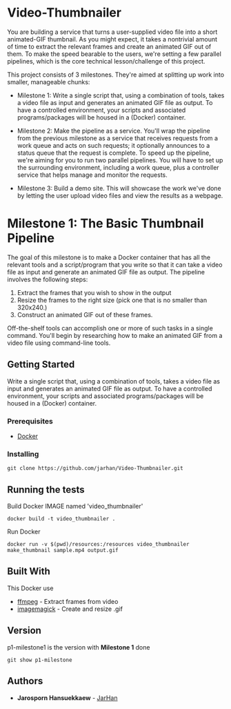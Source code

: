 # Video-Thumbnailer
You are building a service that turns a user-supplied video file into a short animated-GIF thumbnail. As you might expect, it takes a nontrivial amount of time to extract the relevant frames and create an animated GIF out of them. To make the speed bearable to the users, we're setting a few parallel pipelines, which is the core technical lesson/challenge of this project.

This project consists of 3 milestones. They're aimed at splitting up work into smaller, manageable chunks:

* Milestone 1: Write a single script that, using a combination of tools, takes a video file as input and generates an animated GIF file as output. To have a controlled environment, your scripts and associated programs/packages will be housed in a (Docker) container.

* Milestone 2: Make the pipeline as a service. You'll wrap the pipeline from the previous milestone as a service that receives requests from a work queue and acts on such requests; it optionally announces to a status queue that the request is complete. To speed up the pipeline, we're aiming for you to run two parallel pipelines. You will have to set up the surrounding environment, including a work queue, plus a controller service that helps manage and monitor the requests.

* Milestone 3: Build a demo site. This will showcase the work we've done by letting the user upload video files and view the results as a webpage.


# Milestone 1: The Basic Thumbnail Pipeline
The goal of this milestone is to make a Docker container that has all the relevant tools and a script/program that you write so that it can take a video file as input and generate an animated GIF file as output. The pipeline involves the following steps:

1. Extract the frames that you wish to show in the output
2. Resize the frames to the right size (pick one that is no smaller than 320x240.)
3. Construct an animated GIF out of these frames.

Off-the-shelf tools can accomplish one or more of such tasks in a single command. You'll begin by researching how to make an animated GIF from a video file using command-line tools.

## Getting Started
Write a single script that, using a combination of tools, takes a video file as input and generates an animated GIF file as output. To have a controlled environment, your scripts and associated programs/packages will be housed in a (Docker) container.

### Prerequisites
* [Docker](https://www.docker.com/)

### Installing
```
git clone https://github.com/jarhan/Video-Thumbnailer.git
```

## Running the tests

Build Docker IMAGE named 'video_thumbnailer'
```
docker build -t video_thumbnailer .
```
Run Docker
```
docker run -v $(pwd)/resources:/resources video_thumbnailer make_thumbnail sample.mp4 output.gif
```

## Built With
This Docker use 
* [ffmpeg](https://www.ffmpeg.org/) - Extract frames from video
* [imagemagick](http://www.imagemagick.org/script/index.php) - Create and resize .gif

## Version
p1-milestone1 is the version with **Milestone 1** done
```
git show p1-milestone
```

## Authors
* **Jarosporn Hansuekkaew** - [JarHan](https://github.com/jarhan)
